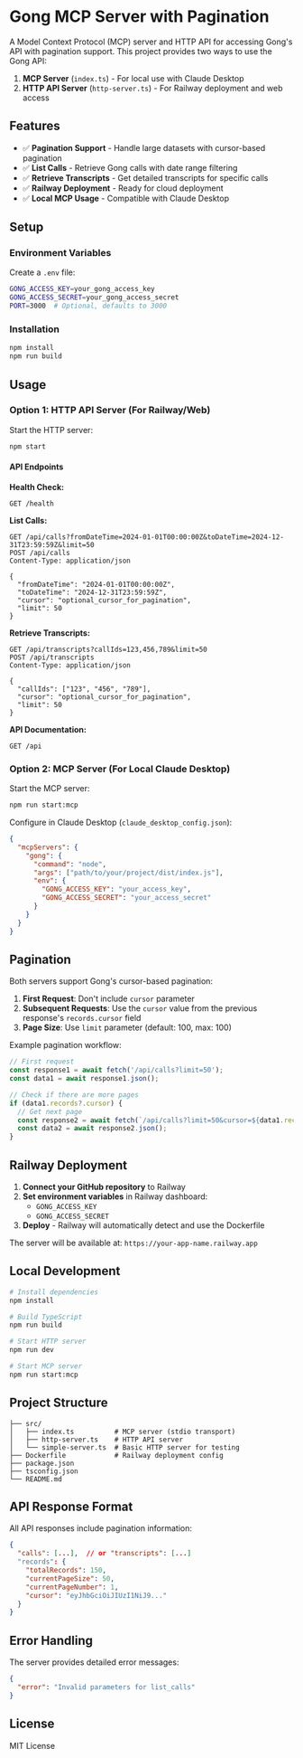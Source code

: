 # Gong MCP Server with Pagination

A Model Context Protocol (MCP) server and HTTP API for accessing Gong's API with pagination support. This project provides two ways to use the Gong API:

1. **MCP Server** (`index.ts`) - For local use with Claude Desktop
2. **HTTP API Server** (`http-server.ts`) - For Railway deployment and web access

## Features

- ✅ **Pagination Support** - Handle large datasets with cursor-based pagination
- ✅ **List Calls** - Retrieve Gong calls with date range filtering
- ✅ **Retrieve Transcripts** - Get detailed transcripts for specific calls
- ✅ **Railway Deployment** - Ready for cloud deployment
- ✅ **Local MCP Usage** - Compatible with Claude Desktop

## Setup

### Environment Variables

Create a `.env` file:

```bash
GONG_ACCESS_KEY=your_gong_access_key
GONG_ACCESS_SECRET=your_gong_access_secret
PORT=3000  # Optional, defaults to 3000
```

### Installation

```bash
npm install
npm run build
```

## Usage

### Option 1: HTTP API Server (For Railway/Web)

Start the HTTP server:

```bash
npm start
```

#### API Endpoints

**Health Check:**
```
GET /health
```

**List Calls:**
```
GET /api/calls?fromDateTime=2024-01-01T00:00:00Z&toDateTime=2024-12-31T23:59:59Z&limit=50
POST /api/calls
Content-Type: application/json

{
  "fromDateTime": "2024-01-01T00:00:00Z",
  "toDateTime": "2024-12-31T23:59:59Z",
  "cursor": "optional_cursor_for_pagination",
  "limit": 50
}
```

**Retrieve Transcripts:**
```
GET /api/transcripts?callIds=123,456,789&limit=50
POST /api/transcripts
Content-Type: application/json

{
  "callIds": ["123", "456", "789"],
  "cursor": "optional_cursor_for_pagination",
  "limit": 50
}
```

**API Documentation:**
```
GET /api
```

### Option 2: MCP Server (For Local Claude Desktop)

Start the MCP server:

```bash
npm run start:mcp
```

Configure in Claude Desktop (`claude_desktop_config.json`):

```json
{
  "mcpServers": {
    "gong": {
      "command": "node",
      "args": ["path/to/your/project/dist/index.js"],
      "env": {
        "GONG_ACCESS_KEY": "your_access_key",
        "GONG_ACCESS_SECRET": "your_access_secret"
      }
    }
  }
}
```

## Pagination

Both servers support Gong's cursor-based pagination:

1. **First Request**: Don't include `cursor` parameter
2. **Subsequent Requests**: Use the `cursor` value from the previous response's `records.cursor` field
3. **Page Size**: Use `limit` parameter (default: 100, max: 100)

Example pagination workflow:

```javascript
// First request
const response1 = await fetch('/api/calls?limit=50');
const data1 = await response1.json();

// Check if there are more pages
if (data1.records?.cursor) {
  // Get next page
  const response2 = await fetch(`/api/calls?limit=50&cursor=${data1.records.cursor}`);
  const data2 = await response2.json();
}
```

## Railway Deployment

1. **Connect your GitHub repository** to Railway
2. **Set environment variables** in Railway dashboard:
   - `GONG_ACCESS_KEY`
   - `GONG_ACCESS_SECRET`
3. **Deploy** - Railway will automatically detect and use the Dockerfile

The server will be available at: `https://your-app-name.railway.app`

## Local Development

```bash
# Install dependencies
npm install

# Build TypeScript
npm run build

# Start HTTP server
npm run dev

# Start MCP server
npm run start:mcp
```

## Project Structure

```
├── src/
│   ├── index.ts          # MCP server (stdio transport)
│   ├── http-server.ts    # HTTP API server
│   └── simple-server.ts  # Basic HTTP server for testing
├── Dockerfile            # Railway deployment config
├── package.json
├── tsconfig.json
└── README.md
```

## API Response Format

All API responses include pagination information:

```json
{
  "calls": [...],  // or "transcripts": [...]
  "records": {
    "totalRecords": 150,
    "currentPageSize": 50,
    "currentPageNumber": 1,
    "cursor": "eyJhbGciOiJIUzI1NiJ9..."
  }
}
```

## Error Handling

The server provides detailed error messages:

```json
{
  "error": "Invalid parameters for list_calls"
}
```

## License

MIT License
